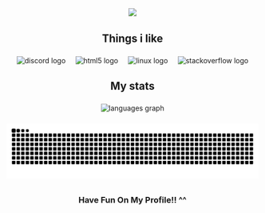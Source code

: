 <div align="center">
  <img height="200" src="https://files.catbox.moe/o6x302.gif"  />
</div>

###

<h2 align="left"></h2>

###

<h2 align="center">Things i like</h2>

###

<div align="center">
  <img src="https://skillicons.dev/icons?i=discord" height="40" alt="discord logo"  />
  <img width="12" />
  <img src="https://skillicons.dev/icons?i=html" height="40" alt="html5 logo"  />
  <img width="12" />
  <img src="https://skillicons.dev/icons?i=linux" height="40" alt="linux logo"  />
  <img width="12" />
  <img src="https://skillicons.dev/icons?i=stackoverflow" height="40" alt="stackoverflow logo"  />
</div>

###

<h2 align="center">My stats</h2>

###

<div align="center">
  <img src="https://github-readme-stats.vercel.app/api/top-langs?username=kebabtacos&locale=en&hide_title=false&layout=compact&card_width=320&langs_count=5&theme=tokyonight&hide_border=true&order=2" height="150" alt="languages graph"  />
</div>

###

<img src="https://raw.githubusercontent.com/kebabtacos/kebabtacos/output/snake.svg" alt="Snake animation" />

###

<h2 align="center"></h2>

###

<h3 align="center">Have Fun On My Profile!! ^^</h3>

###
